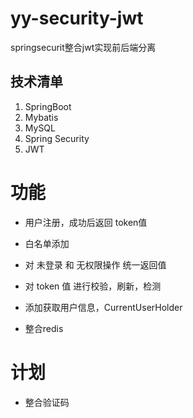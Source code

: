 # yy-security-jwt
springsecurit整合jwt实现前后端分离
## 技术清单
1. SpringBoot 
2. Mybatis
3. MySQL
4. Spring Security
5. JWT

# 功能

- 用户注册，成功后返回 token值

- 白名单添加

- 对 未登录 和 无权限操作 统一返回值

- 对 token 值 进行校验，刷新，检测

- 添加获取用户信息，CurrentUserHolder

- 整合redis

# 计划

- 整合验证码

  

